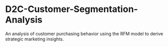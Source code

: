 # D2C-Customer-Segmentation-Analysis
An analysis of customer purchasing behavior using the RFM model to derive strategic marketing insights.
